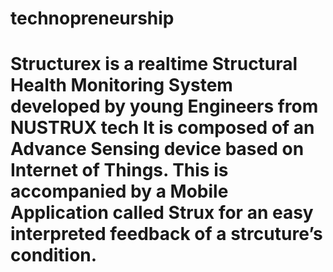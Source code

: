 # technopreneurship
# Structurex is a realtime Structural Health Monitoring System developed by young Engineers from NUSTRUX tech It is composed of an Advance Sensing device based on Internet of Things. This is accompanied by a Mobile Application called Strux for an easy interpreted feedback of a strcuture’s condition.
